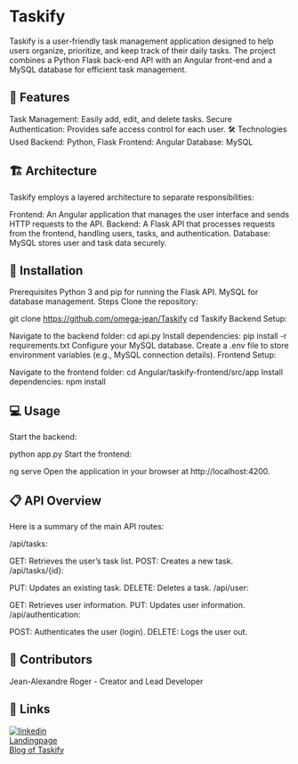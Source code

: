 # Taskify

Taskify is a user-friendly task management application designed to help users organize, prioritize, and keep track of their daily tasks. The project combines a Python Flask back-end API with an Angular front-end and a MySQL database for efficient task management.

## 🎯 Features
Task Management: Easily add, edit, and delete tasks.
Secure Authentication: Provides safe access control for each user.
🛠️ Technologies Used
Backend: Python, Flask
Frontend: Angular
Database: MySQL
## 🏗️ Architecture
Taskify employs a layered architecture to separate responsibilities:

Frontend: An Angular application that manages the user interface and sends HTTP requests to the API.
Backend: A Flask API that processes requests from the frontend, handling users, tasks, and authentication.
Database: MySQL stores user and task data securely.
## 🚀 Installation
Prerequisites
Python 3 and pip for running the Flask API.
MySQL for database management.
Steps
Clone the repository:

git clone https://github.com/omega-jean/Taskify
cd Taskify
Backend Setup:

Navigate to the backend folder:
cd api.py
Install dependencies:
pip install -r requirements.txt
Configure your MySQL database.
Create a .env file to store environment variables (e.g., MySQL connection details).
Frontend Setup:

Navigate to the frontend folder:
cd Angular/taskify-frontend/src/app
Install dependencies:
npm install
## 💻 Usage
Start the backend:

python app.py
Start the frontend:

ng serve
Open the application in your browser at http://localhost:4200.

## 📋 API Overview
Here is a summary of the main API routes:

/api/tasks:

GET: Retrieves the user’s task list.
POST: Creates a new task.
/api/tasks/{id}:

PUT: Updates an existing task.
DELETE: Deletes a task.
/api/user:

GET: Retrieves user information.
PUT: Updates user information.
/api/authentication:

POST: Authenticates the user (login).
DELETE: Logs the user out.
## 👥 Contributors
Jean-Alexandre Roger - Creator and Lead Developer

## 🔗 Links
[![linkedin](https://img.shields.io/badge/linkedin-0A66C2?style=for-the-badge&logo=linkedin&logoColor=white)](https://www.linkedin.com/in/jean-alexandre-roger/)\
[Landingpage](https://portfolio-taskify.netlify.app/)\
[Blog of Taskify](https://www.linkedin.com/pulse/blog-taskify-jean-alexandre-roger-s4lkc/)
